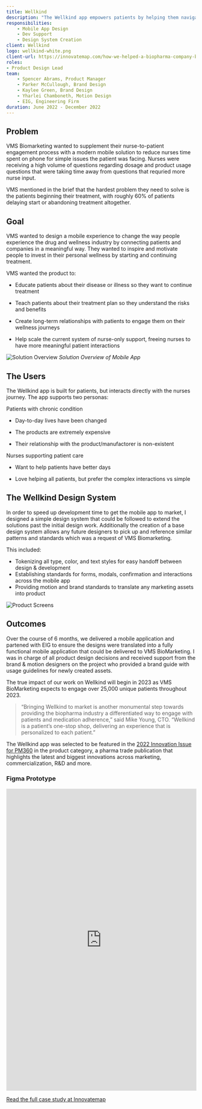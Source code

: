 ```yaml
---
title: Wellkind
description: "The Wellkind app empowers patients by helping them navigate the uncertainty of their treatment and supports better outcomes by providing the information and motivation needed to drive sustained behavior change."
responsibilities:
    - Mobile App Design
    - Dev Support
    - Design System Creation
client: Wellkind
logo: wellkind-white.png
client-url: https://innovatemap.com/how-we-helped-a-biopharma-company-build-a-b2c-app-from-start-to-finish/
roles: 
- Product Design Lead
team: 
    - Spencer Abrams, Product Manager
    - Parker McCullough, Brand Design
    - Kaylee Green, Brand Design
    - Yharlei Chamboneth, Motion Design
    - EIG, Engineering Firm
duration: June 2022 - December 2022
---
```

<section>

## Problem
VMS Biomarketing wanted to supplement their nurse-to-patient engagement process with a modern mobile solution to reduce nurses time spent on phone for simple issues the patient was facing. Nurses were receiving a high volume of questions regarding dosage and product usage questions that were taking time away from questions that requried more nurse input.

VMS mentioned in the brief that the hardest problem they need to solve is the patients beginning their treatment, with roughly 60% of patients delaying start or abandoning treatment altogether.
</section>
<section>

## Goal
VMS wanted to design a mobile experience to change the way people experience the drug and wellness industry by connecting patients and companies in a meaningful way. They wanted to inspire and motivate people to invest in their personal wellness by starting and continuing treatment.

VMS wanted the product to:
- Educate patients about their disease or illness so they want to continue treatment

- Teach patients about their treatment plan so they understand the risks and benefits

- Create long-term relationships with patients to engage them on their wellness journeys

- Help scale the current system of nurse-only support, freeing nurses to have more meaningful patient interactions
</section>

![Solution Overview](/assets/projects/wellkind/Solution-Overview.png)
*Solution Overview of Mobile App*
<section>

## The Users
The Wellkind app is built for patients, but interacts directly with the nurses journey.  The app supports two personas:

Patients with chronic condition

- Day-to-day lives have been changed

- The products are extremely expensive

- Their relationship with the product/manufactorer is non-existent

Nurses supporting patient care

- Want to help patients have better days

- Love helping all patients, but prefer the complex interactions vs simple
</section>
<!-- <video autoplay loop muted src="/assets/projects/wellkind/Onboarding-Showcase.mp4"></video> -->

<section>

## The Wellkind Design System
In order to speed up development time to get the mobile app to market, I designed a simple design system that could be followed to extend the solutions past the initial design work. Additionally the creation of a base design system allows any future designers to pick up and reference similar patterns and standards which was a request of VMS Biomarketing.

This included:
- Tokenizing all type, color, and text styles for easy handoff between design & development
- Establishing standards for forms, modals, confirmation and interactions across the mobile app
- Providing motion and brand standards to translate any marketing assets into product

![Product Screens](/assets/projects/wellkind/Product-Screens.png)
</section>
<section>

## Outcomes
Over the course of 6 months, we delivered a mobile application and partened with EIG to ensure the designs were translated into a fully functional mobile application that could be delivered to VMS BioMarketing. I was in charge of all product design decisions and received support from the brand & motion designers on the project who provided a brand guide with usage guidelines for newly created assets. 

The true impact of our work on Wellkind will begin in 2023 as VMS BioMarketing expects to engage over 25,000 unique patients throughout 2023.

>“Bringing Wellkind to market is another monumental step towards providing the biopharma industry a differentiated way to engage with patients and medication adherence,” said Mike Young, CTO. “Wellkind is a patient’s one-stop shop, delivering an experience that is personalized to each patient.”

The Wellkind app was selected to be featured in the [2022 Innovation Issue for PM360](https://www.pm360online.com/pm360-2022-innovative-product-wellkind-from-vms-biomarketing/) in the product category, a pharma trade publication that highlights the latest and biggest innovations across marketing, commercialization, R&D and more.
</section>
<section>

### Figma Prototype 
<iframe style="border: 1px solid rgba(0, 0, 0, 0.1);" width="100%" height="800px" src="https://www.figma.com/embed?embed_host=share&url=https%3A%2F%2Fwww.figma.com%2Fproto%2Fl0vp9RNpa1m4beIwrxW5FV%2F%25F0%259F%2592%258A-Wellkind---Mobile-App-(EIG-Hand-off)%3Fpage-id%3D54303%253A90879%26type%3Ddesign%26node-id%3D55997-195677%26viewport%3D1302%252C1829%252C0.19%26t%3D8CGVKJ1O8Q4MnD7o-1%26scaling%3Dscale-down%26starting-point-node-id%3D55997%253A195677%26mode%3Ddesign" allowfullscreen></iframe>

<a class="external-button" href="{{ client-url }}" target="_blank">Read the full case study at Innovatemap</a>
</section>